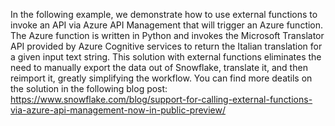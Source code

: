 In the following example, we demonstrate how to use external functions to invoke an API via Azure API Management that will trigger an Azure function. The Azure function is written in Python and invokes the Microsoft Translator API provided by Azure Cognitive services to return the Italian translation for a given input text string. This solution with external functions eliminates the need to manually export the data out of Snowflake, translate it, and then reimport it, greatly simplifying the workflow. You can find more deatils on the solution in the following blog post:
https://www.snowflake.com/blog/support-for-calling-external-functions-via-azure-api-management-now-in-public-preview/
